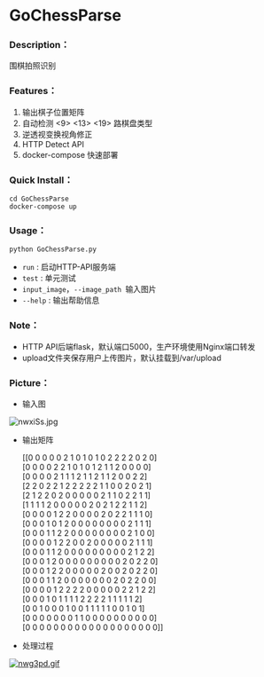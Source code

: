 # GoChessParse

### Description：
围棋拍照识别

### Features：

1. 输出棋子位置矩阵
2. 自动检测 <9> <13> <19> 路棋盘类型
3. 逆透视变换视角修正
4. HTTP Detect API 
5. docker-compose 快速部署

### Quick Install：

```shell
cd GoChessParse
docker-compose up
```

### Usage：

```shell
python GoChessParse.py
```

- `run` :   启动HTTP-API服务端
- `test` : 单元测试
- `input_image`，`--image_path `输入图片
- `--help` : 输出帮助信息

###  Note：

- HTTP API后端flask，默认端口5000，生产环境使用Nginx端口转发
- upload文件夹保存用户上传图片，默认挂载到/var/upload

### Picture：

- 输入图


![nwxiSs.jpg](https://s2.ax1x.com/2019/09/12/nwxiSs.jpg)
	
	
- 输出矩阵

  [[0 0 0 0 0 2 1 0 1 0 1 0 2 2 2 2 0 2 0]  
 [0 0 0 0 2 2 1 0 1 0 1 2 1 1 2 0 0 0 0]  
 [0 0 0 0 2 1 1 1 2 1 1 2 1 1 2 0 0 2 2]  
 [2 2 0 2 2 1 2 2 2 2 2 1 1 0 0 2 0 2 1]  
 [2 1 2 2 0 2 0 0 0 0 0 2 1 1 0 2 2 1 1]  
 [1 1 1 1 2 0 0 0 0 0 2 0 2 1 2 2 1 1 2]  
 [0 0 0 0 1 2 2 0 0 0 0 2 0 2 2 1 1 1 0]  
 [0 0 0 1 0 1 2 0 0 0 0 0 0 0 0 2 1 1 1]  
 [0 0 0 1 1 2 2 0 0 0 0 0 0 0 0 2 1 0 0]  
 [0 0 0 0 1 2 2 0 0 2 0 0 0 0 0 2 1 1 1]  
 [0 0 0 1 1 2 0 0 0 0 0 0 0 0 0 2 1 2 2]  
 [0 0 0 1 2 0 0 0 0 0 0 0 0 0 2 0 2 2 0]  
 [0 0 0 1 2 2 0 0 0 0 0 2 0 0 2 0 2 2 0]  
 [0 0 0 1 1 2 0 0 0 0 0 0 0 2 0 2 2 0 0]  
 [0 0 0 0 1 2 2 2 2 0 0 0 0 0 2 2 1 2 2]   
 [0 0 0 1 0 1 1 1 1 2 2 2 2 1 1 1 1 1 2]  
 [0 0 1 0 0 0 1 0 0 1 1 1 1 1 0 0 1 0 1]  
 [0 0 0 0 0 0 0 1 1 0 0 0 0 0 0 0 0 0 0]  
 [0 0 0 0 0 0 0 0 0 0 0 0 0 0 0 0 0 0 0]]    

- 处理过程


[![nwg3pd.gif](https://s2.ax1x.com/2019/09/11/nwg3pd.gif)](https://imgchr.com/i/nwg3pd)
